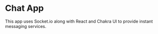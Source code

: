 # Chat App

This app uses Socket.io along with React and Chakra UI to provide instant messaging services.
